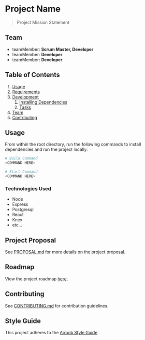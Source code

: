 # Project Name

> Project Mission Statement

## Team

  - teamMember: **Scrum Master, Developer**
  - teamMember: **Developer**
  - teamMember: **Developer**

## Table of Contents

1. [Usage](#Usage)
1. [Requirements](#requirements)
1. [Development](#development)
    1. [Installing Dependencies](#installing-dependencies)
    1. [Tasks](#tasks)
1. [Team](#team)
1. [Contributing](#contributing)

## Usage

From within the root directory, run the following commands to install dependencies and run the project locally:

```sh
# Build Command
<COMMAND HERE>

# Start Command
<COMMAND HERE>
```

### Technologies Used

- Node
- Express
- Postgresql
- React
- Knex
- etc...

## Project Proposal

See [PROPOSAL.md](PROPOSAL.md) for more details on the project proposal.

## Roadmap

View the project roadmap [here](LINK_TO_PROJECTS_TAB).

## Contributing

See [CONTRIBUTING.md](CONTRIBUTING.md) for contribution guidelines.


## Style Guide

This project adheres to the [Airbnb Style Guide](https://github.com/airbnb/javascript).
